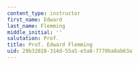 ```yaml
---
content_type: instructor
first_name: Edward
last_name: Flemming
middle_initial: ''
salutation: Prof.
title: Prof. Edward Flemming
uid: 29b32028-314d-55a5-e5a8-7770ba8ab63a
---
```


